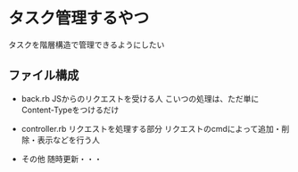 # タスク管理するやつ
タスクを階層構造で管理できるようにしたい

## ファイル構成
* back.rb
JSからのリクエストを受ける人
こいつの処理は、ただ単にContent-Typeをつけるだけ

* controller.rb
リクエストを処理する部分
リクエストのcmdによって追加・削除・表示などを行う人

* その他
随時更新・・・
